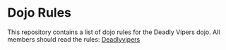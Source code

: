 Dojo Rules
==========

This repository contains a list of dojo rules for the Deadly Vipers dojo.
All members should read the rules:
[Deadlyvipers](https://github.com/deadlyvipers)